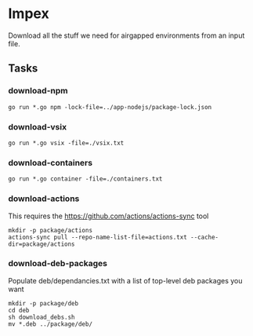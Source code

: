 # Impex

Download all the stuff we need for airgapped environments from an input file.

## Tasks

### download-npm

```
go run *.go npm -lock-file=../app-nodejs/package-lock.json
```

### download-vsix

```
go run *.go vsix -file=./vsix.txt
```

### download-containers

```
go run *.go container -file=./containers.txt
```

### download-actions

This requires the https://github.com/actions/actions-sync tool

```
mkdir -p package/actions
actions-sync pull --repo-name-list-file=actions.txt --cache-dir=package/actions
```

### download-deb-packages

Populate deb/dependancies.txt with a list of top-level deb packages you want

```
mkdir -p package/deb
cd deb
sh download_debs.sh
mv *.deb ../package/deb/